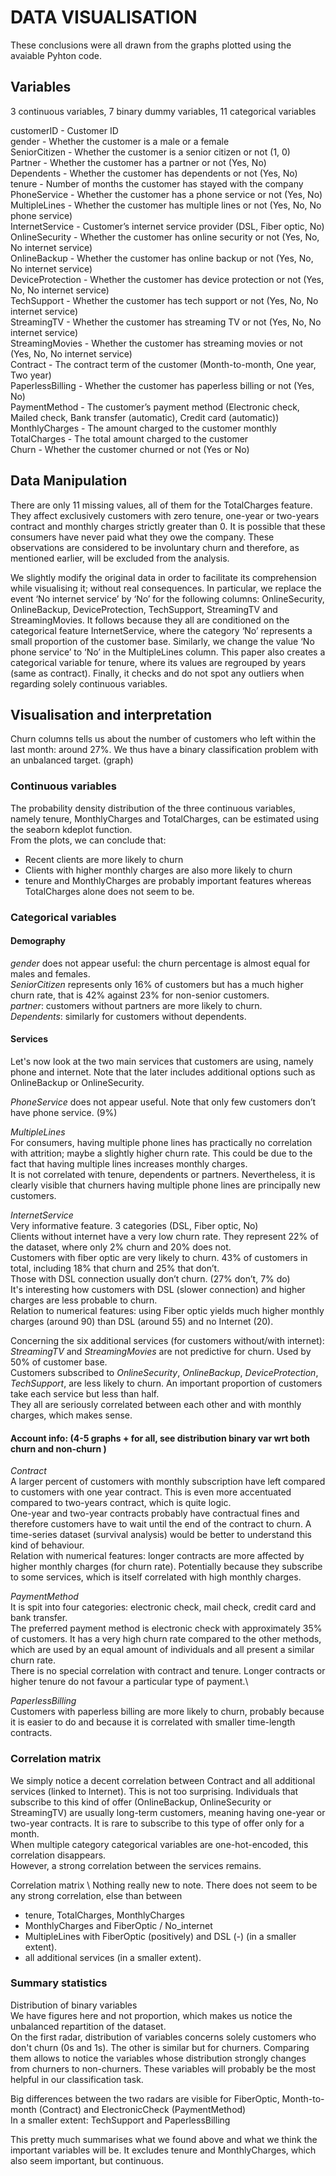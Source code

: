 # DATA VISUALISATION 

These conclusions were all drawn from the graphs plotted using the avaiable Pyhton code. 


## Variables
3 continuous variables, 7 binary dummy variables, 11 categorical variables 

customerID - Customer ID\
gender - Whether the customer is a male or a female\
SeniorCitizen - Whether the customer is a senior citizen or not (1, 0)\
Partner - Whether the customer has a partner or not (Yes, No)\
Dependents - Whether the customer has dependents or not (Yes, No)\
tenure - Number of months the customer has stayed with the company\
PhoneService - Whether the customer has a phone service or not (Yes, No)\
MultipleLines - Whether the customer has multiple lines or not (Yes, No, No phone service)\
InternetService - Customer’s internet service provider (DSL, Fiber optic, No)\
OnlineSecurity - Whether the customer has online security or not (Yes, No, No internet service)\
OnlineBackup - Whether the customer has online backup or not (Yes, No, No internet service)\
DeviceProtection - Whether the customer has device protection or not (Yes, No, No internet service)\
TechSupport - Whether the customer has tech support or not (Yes, No, No internet service)\
StreamingTV - Whether the customer has streaming TV or not (Yes, No, No internet service)\
StreamingMovies - Whether the customer has streaming movies or not (Yes, No, No internet service)\
Contract - The contract term of the customer (Month-to-month, One year, Two year)\
PaperlessBilling - Whether the customer has paperless billing or not (Yes, No)\
PaymentMethod - The customer’s payment method (Electronic check, Mailed check, Bank transfer (automatic), Credit card (automatic))\
MonthlyCharges - The amount charged to the customer monthly\
TotalCharges - The total amount charged to the customer\
Churn - Whether the customer churned or not (Yes or No)


## Data Manipulation

There are only 11 missing values, all of them for the TotalCharges feature. They affect exclusively customers with zero tenure, one-year or two-years contract and monthly charges strictly greater than 0. It is possible that these consumers have never paid what they owe the company. These observations are considered to be involuntary churn and therefore, as mentioned earlier, will be excluded from the analysis. 

We slightly modify the original data in order to facilitate its comprehension while visualising it; without real consequences. In particular, we replace the event ‘No internet service’ by ‘No’ for the following columns: OnlineSecurity, OnlineBackup, DeviceProtection, TechSupport, StreamingTV and StreamingMovies. It follows because they all are conditioned on the categorical feature InternetService, where the category ‘No’ represents a small proportion of the customer base. Similarly, we change the value ‘No phone service’ to ‘No’ in the MultipleLines column. This paper also creates a categorical variable for tenure, where its values are regrouped by years (same as contract). Finally, it checks and do not spot any outliers when regarding solely continuous variables. 


## Visualisation and interpretation 

Churn columns tells us about the number of customers who left within the last month: around 27%. We thus have a binary classification problem with an unbalanced target. (graph)

### Continuous variables 

The probability density distribution of the three continuous variables, namely tenure, MonthlyCharges and TotalCharges, can be estimated using the seaborn kdeplot function. \
From the plots, we can conclude that: 
* Recent clients are more likely to churn 
* Clients with higher monthly charges are also more likely to churn 
* tenure and MonthlyCharges are probably important features whereas TotalCharges alone does not seem to be. 


### Categorical variables 


#### Demography

*gender* does not appear useful: the churn percentage is almost equal for males and females. \
*SeniorCitizen* represents only 16% of customers but has a much higher churn rate, that is 42% against 23% for non-senior customers. \
*partner*: customers without partners are more likely to churn. \
*Dependents*: similarly for customers without dependents. 


#### Services

Let's now look at the two main services that customers are using, namely phone and internet. Note that the later includes additional options such as OnlineBackup or OnlineSecurity. 

*PhoneService* does not appear useful. Note that only few customers don’t have phone service. (9%) 

*MultipleLines*\
For consumers, having multiple phone lines has practically no correlation with attrition; maybe a slightly higher churn rate.
This could be due to the fact that having multiple lines increases monthly charges.\
It is not correlated with tenure, dependents or partners. Nevertheless, it is clearly visible that churners having multiple phone lines are principally new customers.

*InternetService*\
Very informative feature. 3 categories (DSL, Fiber optic, No) \
Clients without internet have a very low churn rate. They represent 22% of the dataset, where only 2% churn and 20% does not. \
Customers with fiber optic are very likely to churn. 43% of customers in total, including 18% that churn and 25% that don’t. \
Those with DSL connection usually don’t churn. (27% don’t, 7% do) \
It's interesting how customers with DSL (slower connection) and higher charges are less probable to churn. \
Relation to numerical features: using Fiber optic yields much higher monthly charges (around 90) than DSL (around 55) and no Internet (20). 

Concerning the six additional services (for customers without/with internet): \
*StreamingTV* and *StreamingMovies* are not predictive for churn. Used by 50% of customer base.\
Customers subscribed to *OnlineSecurity*, *OnlineBackup*, *DeviceProtection*, *TechSupport*, are less likely to churn. An important proportion of customers take each service but less than half.\
They all are seriously correlated between each other and with monthly charges, which makes sense. 


#### Account info:  (4-5 graphs + for all, see distribution binary var wrt both churn and non-churn )

*Contract*\
A larger percent of customers with monthly subscription have left compared to customers with one year contract. This is even more accentuated compared to two-years contract, which is quite logic.\
One-year and two-year contracts probably have contractual fines and therefore customers have to wait until the end of the contract to churn. A time-series dataset (survival analysis) would be better to understand this kind of behaviour.\
Relation with numerical features: longer contracts are more affected by higher monthly charges (for churn rate). Potentially because they subscribe to some services, which is itself correlated with high monthly charges. 

*PaymentMethod*\
It is spit into four categories: electronic check, mail check, credit card and bank transfer. \
The preferred payment method is electronic check with approximately 35% of customers. It has a very high churn rate compared to the other methods, which are used by an equal amount of individuals and all present a similar churn rate.\
There is no special correlation with contract and tenure. Longer contracts or higher tenure do not favour a particular type of payment.\

*PaperlessBilling*\
Customers with paperless billing are more likely to churn, probably because it is easier to do and because it is correlated with smaller time-length contracts. 




### Correlation matrix

We simply notice a decent correlation between Contract and all additional services (linked to Internet). This is not too surprising. Individuals that subscribe to this kind of offer (OnlineBackup, OnlineSecurity or StreamingTV) are usually long-term customers, meaning having one-year or two-year contracts. It is rare to subscribe to this type of offer only for a month.\
When multiple category categorical variables are one-hot-encoded, this correlation disappears.\
However, a strong correlation between the services remains. 

Correlation matrix   \ 
Nothing really new to note. There does not seem to be any strong correlation, else than between 
* tenure, TotalCharges, MonthlyCharges
* MonthlyCharges and FiberOptic / No_internet
* MultipleLines with FiberOptic (positively) and DSL (-) (in a smaller extent).
* all additional services (in a smaller extent).


### Summary statistics 

Distribution of binary variables\
We have figures here and not proportion, which makes us notice the unbalanced repartition of the dataset. \
On the first radar, distribution of variables concerns solely customers who don't churn (0s and 1s). The other is similar but for churners. Comparing them allows to notice the variables whose distribution strongly changes from churners to non-churners. These variables will probably be the most helpful in our classification task. 

Big differences between the two radars are visible for FiberOptic, Month-to-month (Contract) and ElectronicCheck (PaymentMethod) \
In a smaller extent: TechSupport and PaperlessBilling 

This pretty much summarises what we found above and what we think the important variables will be. It excludes tenure and MonthlyCharges, which also seem important, but continuous. 
